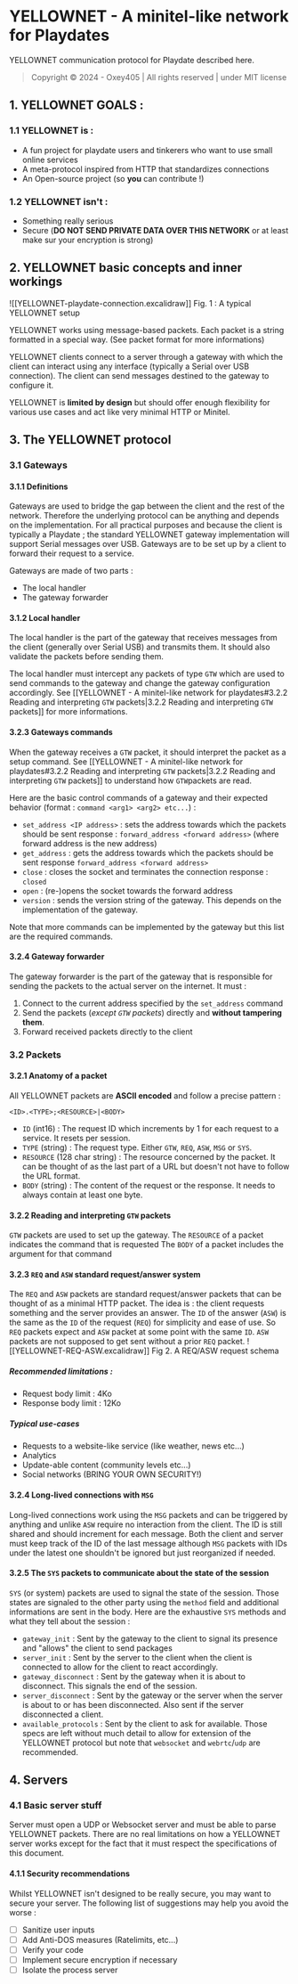 # YELLOWNET - A minitel-like network for Playdates
YELLOWNET communication protocol for Playdate described here.
> Copyright ©️ 2024 - Oxey405 | All rights reserved | under MIT license
## 1. YELLOWNET GOALS :
### 1.1 YELLOWNET is :
- A fun project for playdate users and tinkerers who want to use small online services
- A meta-protocol inspired from HTTP that standardizes connections
- An Open-source project (so **you** can contribute !)
### 1.2 YELLOWNET isn't :
- Something really serious
- Secure (**DO NOT SEND PRIVATE DATA OVER THIS NETWORK** or at least make sur your encryption is strong)

## 2. YELLOWNET basic concepts and inner workings
![[YELLOWNET-playdate-connection.excalidraw]]
Fig. 1 : A typical YELLOWNET setup

YELLOWNET works using message-based packets. Each packet is a string formatted in a special way. (See packet format for more informations)

YELLOWNET clients connect to a server through a gateway with which the client can interact using any interface (typically a Serial over USB connection). The client can send messages destined to the gateway to configure it.

YELLOWNET is **limited by design** but should offer enough flexibility for various use cases and act like very minimal HTTP or Minitel.

## 3. The YELLOWNET protocol
### 3.1 Gateways
#### 3.1.1 Definitions
Gateways are used to bridge the gap between the client and the rest of the network. Therefore the underlying protocol can be anything and depends on the implementation. For all practical purposes and because the client is typically a Playdate ; the standard YELLOWNET gateway implementation will support Serial messages over USB. 
Gateways are to be set up by a client to forward their request to a service.

Gateways are made of two parts : 
- The local handler
- The gateway forwarder
#### 3.1.2 Local handler
The local handler is the part of the gateway that receives messages from the client (generally over Serial USB) and transmits them. It should also validate the packets before sending them.

The local handler must intercept any packets of type `GTW` which are used to send commands to the gateway and change the gateway configuration accordingly. See [[YELLOWNET - A minitel-like network for playdates#3.2.2 Reading and interpreting `GTW` packets|3.2.2 Reading and interpreting `GTW` packets]] for more informations.

#### 3.2.3 Gateways commands
When the gateway receives a `GTW` packet, it should interpret the packet as a setup command. 
See [[YELLOWNET - A minitel-like network for playdates#3.2.2 Reading and interpreting `GTW` packets|3.2.2 Reading and interpreting `GTW` packets]] to understand how `GTW`packets are read.

Here are the basic control commands of a gateway and their expected behavior 
(format : `command <arg1> <arg2> etc...`) :
- `set_address <IP address>` : sets the address towards which the packets should be sent
  response : `forward_address <forward address>` (where forward address is the new address)
- `get_address` : gets the address towards which the packets should be sent
  response  `forward_address <forward address>`
- `close` : closes the socket and terminates the connection
  response : `closed`
- `open` : (re-)opens the socket towards the forward address
- `version` : sends the version string of the gateway. This depends on the implementation of the gateway. 

Note that more commands can be implemented by the gateway but this list are the required commands.

#### 3.2.4 Gateway forwarder
The gateway forwarder is the part of the gateway that is responsible for sending the packets to the actual server on the internet. It must : 
1. Connect to the current address specified by the `set_address` command
2. Send the packets (*except `GTW` packets*) directly and **without tampering them**.
3. Forward received packets directly to the client

### 3.2 Packets 
#### 3.2.1 Anatomy of a packet
All YELLOWNET packets are **ASCII encoded** and follow a precise pattern :
```
<ID>.<TYPE>;<RESOURCE>|<BODY>
```
- `ID` (int16) : The request ID which increments by 1 for each request to a service. It resets per session.
- `TYPE` (string) : The request type. Either `GTW`, `REQ`, `ASW`, `MSG` or `SYS`.
- `RESOURCE` (128 char string) : The resource concerned by the packet. It can be thought of as the last part of a URL but doesn't not have to follow the URL format.
- `BODY` (string) : The content of the request or the response. It needs to always contain at least one byte.


#### 3.2.2 Reading and interpreting `GTW` packets
`GTW` packets are used to set up the gateway. 
The `RESOURCE` of a packet indicates the command that is requested
The `BODY` of a packet includes the argument for that command

#### 3.2.3 `REQ` and `ASW` standard request/answer system
The `REQ` and  `ASW` packets are standard request/answer packets that can be thought of as a minimal HTTP packet. The idea is : the client requests something and the server provides an answer.
The `ID` of the answer (`ASW`) is the same as the `ID` of the request (`REQ`) for simplicity and ease of use.
So `REQ` packets expect and `ASW` packet at some point with the same `ID`. `ASW` packets are not supposed to get sent without a prior `REQ` packet.
![[YELLOWNET-REQ-ASW.excalidraw]]
Fig 2. A REQ/ASW request schema

##### Recommended limitations :
- Request body limit : 4Ko
- Response body limit : 12Ko
##### Typical use-cases
- Requests to a website-like service (like weather, news etc...)
- Analytics
- Update-able content (community levels etc...)
- Social networks (BRING YOUR OWN SECURITY!)

#### 3.2.4 Long-lived connections with `MSG`
Long-lived connections work using the `MSG` packets and can be triggered by anything and unlike `ASW` require no interaction from the client. The ID is still shared and should increment for each message. Both the client and server must keep track of the ID of the last message although `MSG` packets with IDs under the latest one shouldn't be ignored but just reorganized if needed.

#### 3.2.5 The `SYS` packets to communicate about the state of the session
`SYS` (or system) packets are used to signal the state of the session. Those states are signaled to the other party using the `method` field and additional informations are sent in the body.
Here are the exhaustive `SYS` methods and what they tell about the session :
- `gateway_init` : Sent by the gateway to the client to signal its presence and "allows" the client to send packages
- `server_init` : Sent by the server to the client when the client is connected to allow for the client to react accordingly.
- `gateway_disconnect` : Sent by the gateway when it is about to disconnect. This signals the end of the session.
- `server_disconnect` : Sent by the gateway or the server when the server is about to or has been disconnected. Also sent if the server disconnected a client.
- `available_protocols` : Sent by the client to ask for available. Those specs are left without much detail to allow for extension of the YELLOWNET protocol but note that `websocket` and `webrtc`/`udp` are recommended.
## 4. Servers

### 4.1 Basic server stuff
Server must open a UDP or Websocket server and must be able to parse YELLOWNET packets.
There are no real limitations on how a YELLOWNET server works except for the fact that it must respect the specifications of this document.

#### 4.1.1 Security recommendations
Whilst YELLOWNET isn't designed to be really secure, you may want to secure your server. The following list of suggestions may help you avoid the worse :
- [ ] Sanitize user inputs
- [ ] Add Anti-DOS measures (Ratelimits, etc...)
- [ ] Verify your code
- [ ] Implement secure encryption if necessary
- [ ] Isolate the process server
